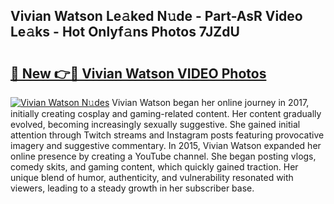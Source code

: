 ## Vivian Watson Le𝚊ked N𝚞de - Part-AsR Video Le𝚊ks - Hot Onlyf𝚊ns Photos 7JZdU

# <h2><a href="http://ac46235.deff.icu/?id=Vivian+Watson">🔗 New 👉🔴 Vivian Watson VIDEO Photos</a></h2>

[![Vivian Watson N𝚞des](https://i.imgur.com/rIISA9y.gif)](http://ac46235.deff.icu/?id=Vivian+Watson)
Vivian Watson began her online journey in 2017, initially creating cosplay and gaming-related content. Her content gradually evolved, becoming increasingly sexually suggestive. She gained initial attention through Twitch streams and Instagram posts featuring provocative imagery and suggestive commentary. In 2015, Vivian Watson expanded her online presence by creating a YouTube channel. She began posting vlogs, comedy skits, and gaming content, which quickly gained traction. Her unique blend of humor, authenticity, and vulnerability resonated with viewers, leading to a steady growth in her subscriber base.
